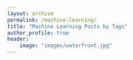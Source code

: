 ```yaml
---
layout: archive
permalink: /machine-learning/
title: "Machine Learning Posts by Tags"
author_profile: true
header:
    image: "images/waterfront.jpg"
---
```

